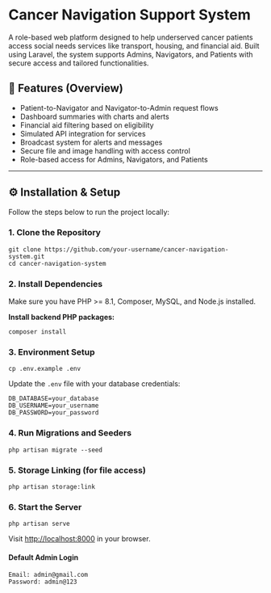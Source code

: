 <h1>Cancer Navigation Support System</h1>

<p>
A role-based web platform designed to help underserved cancer patients access social needs services like transport, housing, and financial aid. Built using Laravel, the system supports Admins, Navigators, and Patients with secure access and tailored functionalities.
</p>

<h2>🚀 Features (Overview)</h2>
<ul>
  <li>Patient-to-Navigator and Navigator-to-Admin request flows</li>
  <li>Dashboard summaries with charts and alerts</li>
  <li>Financial aid filtering based on eligibility</li>
  <li>Simulated API integration for services</li>
  <li>Broadcast system for alerts and messages</li>
  <li>Secure file and image handling with access control</li>
  <li>Role-based access for Admins, Navigators, and Patients</li>
</ul>

<hr>

<h2>⚙️ Installation & Setup</h2>
<p>Follow the steps below to run the project locally:</p>

<h3>1. <strong>Clone the Repository</strong></h3>
<pre><code>git clone https://github.com/your-username/cancer-navigation-system.git
cd cancer-navigation-system
</code></pre>

<h3>2. <strong>Install Dependencies</strong></h3>
<p>Make sure you have PHP >= 8.1, Composer, MySQL, and Node.js installed.</p>

<p><strong>Install backend PHP packages:</strong></p>
<pre><code>composer install</code></pre>

<h3>3. <strong>Environment Setup</strong></h3>
<pre><code>cp .env.example .env</code></pre>

<p>Update the <code>.env</code> file with your database credentials:</p>
<pre><code>DB_DATABASE=your_database
DB_USERNAME=your_username
DB_PASSWORD=your_password
</code></pre>

<h3>4. <strong>Run Migrations and Seeders</strong></h3>
<pre><code>php artisan migrate --seed</code></pre>

<h3>5. <strong>Storage Linking (for file access)</strong></h3>
<pre><code>php artisan storage:link</code></pre>

<h3>6. <strong>Start the Server</strong></h3>
<pre><code>php artisan serve</code></pre>

<p>Visit <a href="http://localhost:8000" target="_blank">http://localhost:8000</a> in your browser.</p>

<h4><strong>Default Admin Login</strong></h4>
<pre><code>Email: admin@gmail.com
Password: admin@123
</code></pre>
